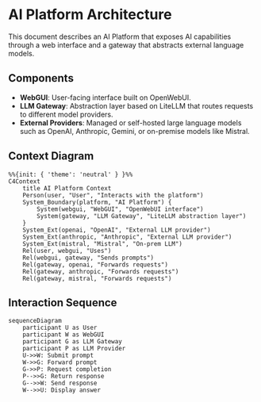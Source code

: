 # AI Platform Architecture

This document describes an AI Platform that exposes AI capabilities through a web interface and a gateway that abstracts external language models.

## Components

- **WebGUI**: User-facing interface built on OpenWebUI.
- **LLM Gateway**: Abstraction layer based on LiteLLM that routes requests to different model providers.
- **External Providers**: Managed or self-hosted large language models such as OpenAI, Anthropic, Gemini, or on-premise models like Mistral.

## Context Diagram

```mermaid
%%{init: { 'theme': 'neutral' } }%%
C4Context
    title AI Platform Context
    Person(user, "User", "Interacts with the platform")
    System_Boundary(platform, "AI Platform") {
        System(webgui, "WebGUI", "OpenWebUI interface")
        System(gateway, "LLM Gateway", "LiteLLM abstraction layer")
    }
    System_Ext(openai, "OpenAI", "External LLM provider")
    System_Ext(anthropic, "Anthropic", "External LLM provider")
    System_Ext(mistral, "Mistral", "On-prem LLM")
    Rel(user, webgui, "Uses")
    Rel(webgui, gateway, "Sends prompts")
    Rel(gateway, openai, "Forwards requests")
    Rel(gateway, anthropic, "Forwards requests")
    Rel(gateway, mistral, "Forwards requests")
```

## Interaction Sequence

```mermaid
sequenceDiagram
    participant U as User
    participant W as WebGUI
    participant G as LLM Gateway
    participant P as LLM Provider
    U->>W: Submit prompt
    W->>G: Forward prompt
    G->>P: Request completion
    P-->>G: Return response
    G-->>W: Send response
    W-->>U: Display answer
```


